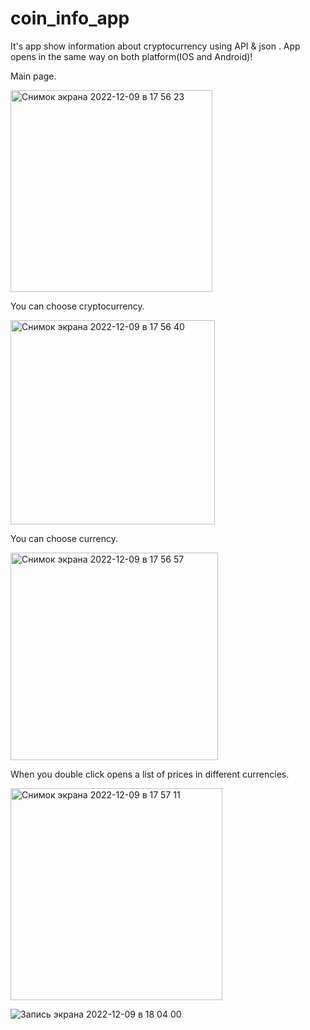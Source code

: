 # coin_info_app

It's app show information about cryptocurrency using API & json .
App opens in the same way on both platform(IOS and Android)!


Main page.



<img width="323" alt="Снимок экрана 2022-12-09 в 17 56 23" src="https://user-images.githubusercontent.com/32870399/206741919-d75071a0-a93c-4d2b-a195-c973f683d2ff.png">



You can choose cryptocurrency.


<img width="327" alt="Снимок экрана 2022-12-09 в 17 56 40" src="https://user-images.githubusercontent.com/32870399/206742129-31adcb1f-ff07-427b-b98b-dbcc93cef445.png">



You can choose currency.



<img width="332" alt="Снимок экрана 2022-12-09 в 17 56 57" src="https://user-images.githubusercontent.com/32870399/206742238-fdb96a11-0d7e-4e6b-a2b5-f99f227bb5b6.png">




When you double click opens a list of prices in different currencies.



<img width="339" alt="Снимок экрана 2022-12-09 в 17 57 11" src="https://user-images.githubusercontent.com/32870399/206742879-3e15146e-3028-4f3e-b2e0-ea472e7b6409.png">




![Запись экрана 2022-12-09 в 18 04 00](https://user-images.githubusercontent.com/32870399/206743466-3e90a78f-a96e-4dea-9f1f-968c91423a3b.gif)

